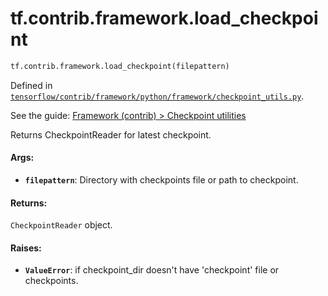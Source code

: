 <div itemscope itemtype="http://developers.google.com/ReferenceObject">
<meta itemprop="name" content="tf.contrib.framework.load_checkpoint" />
</div>

# tf.contrib.framework.load_checkpoint

``` python
tf.contrib.framework.load_checkpoint(filepattern)
```



Defined in [`tensorflow/contrib/framework/python/framework/checkpoint_utils.py`](https://www.tensorflow.org/code/tensorflow/contrib/framework/python/framework/checkpoint_utils.py).

See the guide: [Framework (contrib) > Checkpoint utilities](../../../../../api_guides/python/contrib.framework.md#Checkpoint_utilities)

Returns CheckpointReader for latest checkpoint.

#### Args:

* <b>`filepattern`</b>: Directory with checkpoints file or path to checkpoint.


#### Returns:

`CheckpointReader` object.


#### Raises:

* <b>`ValueError`</b>: if checkpoint_dir doesn't have 'checkpoint' file or checkpoints.
